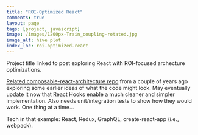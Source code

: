 ```yaml
---
title: "ROI-Optimized React"
comments: true
layout: page
tags: [project, javascript]
image: /images/1200px-Train_coupling-rotated.jpg
image_alt: hive plot
index_loc: roi-optimized-react
---
```


Project title linked to post exploring React with ROI-focused archecture optimizations.

[Related composable-react-architecture repo](https://github.com/a-laughlin/composable-react-architecture) from a couple of years ago exploring some earlier ideas of what the code might look. May eventually update it now that React Hooks enable a much cleaner and simpler implementation. Also needs unit/integration tests to show how they would work.  One thing at a time...

Tech in that example:  React, Redux, GraphQL, create-react-app (i.e., webpack).
